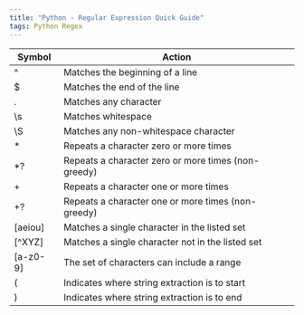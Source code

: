 ```yaml
---
title: "Python - Regular Expression Quick Guide"
tags: Python Regex
---
```


Symbol | Action
-------|-------
^ | Matches the beginning of a line  
$ | Matches the end of the line  
. | Matches any character
\s | Matches whitespace
\S | Matches any non-whitespace character
\* | Repeats a character zero or more times
\*? | Repeats a character zero or more times (non-greedy)
\+ | Repeats a character one or more times
\+? | Repeats a character one or more times (non-greedy)
[aeiou] | Matches a single character in the listed set
[^XYZ] | Matches a single character not in the listed set
[a-z0-9] | The set of characters can include a range
( | Indicates where string extraction is to start
) | Indicates where string extraction is to end

